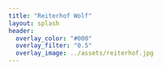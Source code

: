 ```yaml
---
title: "Reiterhof Wolf"
layout: splash
header:
  overlay_color: "#000"
  overlay_filter: "0.5"
  overlay_image: ../assets/reiterhof.jpg
---
```



